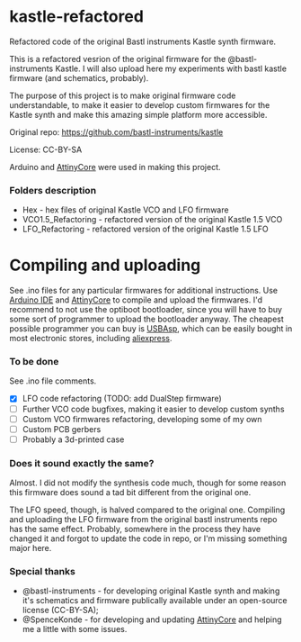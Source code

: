 # kastle-refactored
Refactored code of the original Bastl instruments Kastle synth firmware.


This is a refactored vesrion of the original firmware for the @bastl-instruments Kastle. I will also upload here my experiments with bastl kastle firmware (and schematics, probably).

The purpose of this project is to make original firmware code understandable, to make it easier to develop custom firmwares for the Kastle synth and make this amazing simple platform more accessible.

Original repo: https://github.com/bastl-instruments/kastle

License: CC-BY-SA

Arduino and [AttinyCore](https://github.com/SpenceKonde/ATTinyCore) were used in making this project.

### Folders description
- Hex - hex files of original Kastle VCO and LFO firmware
- VCO1.5_Refactoring - refactored version of the original Kastle 1.5 VCO
- LFO_Refactoring - refactored version of the original Kastle 1.5 LFO

# Compiling and uploading
See .ino files for any particular firmwares for additional instructions.
Use [Arduino IDE](https://www.arduino.cc/en/Main/Software) and [AttinyCore](https://github.com/SpenceKonde/ATTinyCore) to compile and upload the firmwares.
I'd recommend to not use the optiboot bootloader, since you will have to buy some sort of programmer to upload the bootloader anyway.
The cheapest possible programmer you can buy is [USBAsp](https://www.fischl.de/usbasp/), which can be easily bought in most electronic stores, including [aliexpress](aliexpress.com).

### To be done
See .ino file comments.

- [x] LFO code refactoring (TODO: add DualStep firmware)
- [ ] Further VCO code bugfixes, making it easier to develop custom synths
- [ ] Custom VCO firmwares refactoring, developing some of my own
- [ ] Custom PCB gerbers
- [ ] Probably a 3d-printed case

### Does it sound exactly the same?
Almost. I did not modify the synthesis code much, though for some reason this firmware does sound a tad bit different from the original one.

The LFO speed, though, is halved compared to the original one. Compiling and uploading the LFO firmware from the original bastl instruments repo has the same effect.
Probably, somewhere in the process they have changed it and forgot to update the code in repo, or I'm missing something major here.

### Special thanks
- @bastl-instruments - for developing original Kastle synth and making it's schematics and firmware publically available under an open-source license (CC-BY-SA);
- @SpenceKonde - for developing and updating [AttinyCore](https://github.com/SpenceKonde/ATTinyCore) and helping me a little with some issues.

